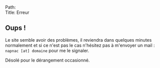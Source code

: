 Path:  
Title: Erreur  

## Oups !

Le site semble avoir des problèmes, il reviendra dans quelques minutes normalement et si ce n'est pas le cas n'hésitez pas à m'envoyer un mail : `napnac [at] domaine` pour me le signaler.

Désolé pour le dérangement occasionné.
